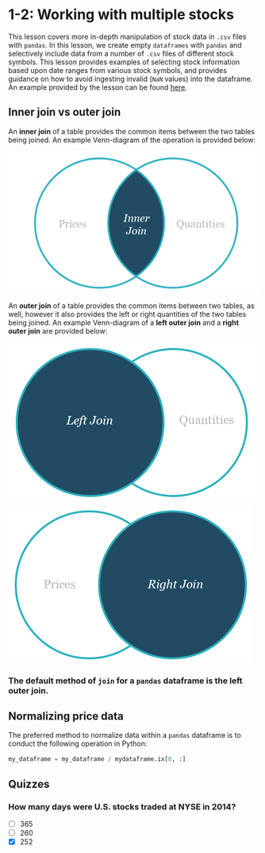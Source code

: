# 1-2: Working with multiple stocks

This lesson covers more in-depth manipulation of stock data in `.csv` files with
`pandas`. In this lesson, we create empty `dataframes` with `pandas` and
selectively include data from a number of `.csv` files of different stock
symbols. This lesson provides examples of selecting stock information based upon
date ranges from various stock symbols, and provides guidance on how to avoid
ingesting invalid (`NaN` values) into the dataframe. An example provided by the
lesson can be found [here](./1-2_WorkingWithMultipleStocks.py).

## Inner join vs outer join

An **inner join** of a table provides the common items between the two tables
being joined. An example Venn-diagram of the operation is provided below:

![inner-join](./assets/inner-join.png)

An **outer join** of a table provides the common items between two tables, as
well, however it also provides the left or right quantities of the two tables
being joined. An example Venn-diagram of a **left outer join** and a
**right outer join** are provided below:

![left-outer-join](./assets/left-outer-join.png)

![right-outer-join](./assets/right-outer-join.png)

### The default method of `join` for a `pandas` dataframe is the left outer join.

## Normalizing price data

The preferred method to normalize data within a `pandas` dataframe is to conduct
the following operation in Python:

```python
my_dataframe = my_dataframe / mydataframe.ix[0, :]
```

## Quizzes

### How many days were U.S. stocks traded at NYSE in 2014?

- [ ] 365
- [ ] 260
- [X] 252
